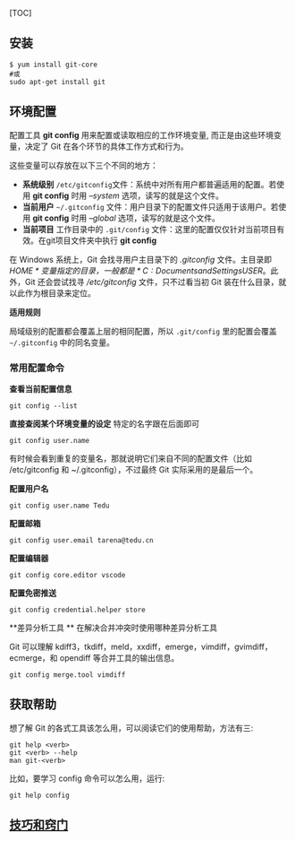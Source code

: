 [TOC]





## 安装

```shell
$ yum install git-core
#或
sudo apt-get install git
```



## 环境配置

配置工具   **git config**  用来配置或读取相应的工作环境变量, 而正是由这些环境变量，决定了 Git 在各个环节的具体工作方式和行为。

这些变量可以存放在以下三个不同的地方：

- **系统级别**    `/etc/gitconfig`文件：系统中对所有用户都普遍适用的配置。若使用 **git config** 时用 *–system* 选项，读写的就是这个文件。
- **当前用户**  `~/.gitconfig` 文件：用户目录下的配置文件只适用于该用户。若使用 **git config** 时用 *–global* 选项，读写的就是这个文件。
- **当前项目**   工作目录中的 `.git/config`  文件：这里的配置仅仅针对当前项目有效。在git项目文件夹中执行 **git config**

在 Windows 系统上，Git 会找寻用户主目录下的 *.gitconfig* 文件。主目录即 *$HOME* 变量指定的目录，一般都是 *C:Documents and Settings$USER*。此外，Git 还会尝试找寻 */etc/gitconfig* 文件，只不过看当初 Git 装在什么目录，就以此作为根目录来定位。

**适用规则**

局域级别的配置都会覆盖上层的相同配置，所以 `.git/config` 里的配置会覆盖 `~/.gitconfig` 中的同名变量。



### 常用配置命令

**查看当前配置信息**

```shell
git config --list
```

**直接查阅某个环境变量的设定**    特定的名字跟在后面即可

```shell
git config user.name
```

有时候会看到重复的变量名，那就说明它们来自不同的配置文件（比如 /etc/gitconfig 和 ~/.gitconfig），不过最终 Git 实际采用的是最后一个。

**配置用户名**

```shell
git config user.name Tedu
```

**配置邮箱**

```shell
git config user.email tarena@tedu.cn
```

**配置编辑器**

```shell
git config core.editor vscode
```

**配置免密推送**

```shell
git config credential.helper store
```

**差异分析工具 **     在解决合并冲突时使用哪种差异分析工具

Git 可以理解 kdiff3，tkdiff，meld，xxdiff，emerge，vimdiff，gvimdiff，ecmerge，和 opendiff 等合并工具的输出信息。

```shell
git config merge.tool vimdiff
```



## 获取帮助

想了解 Git 的各式工具该怎么用，可以阅读它们的使用帮助，方法有三:

```shell
git help <verb>
git <verb> --help
man git-<verb>

```

比如，要学习 config 命令可以怎么用，运行:

```shell
git help config

```



## [技巧和窍门](https://git-reference.readthedocs.io/zh_CN/latest/Git-Basics/Tips-and-Tricks/)

